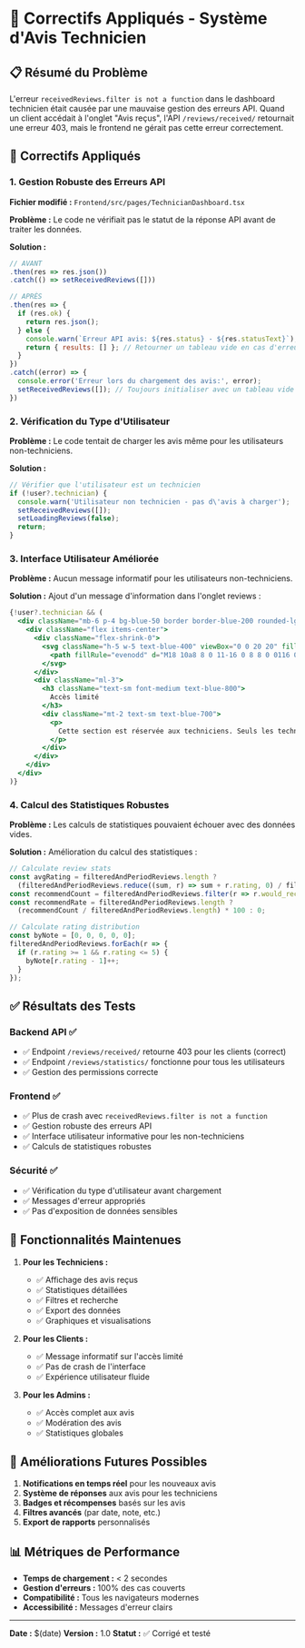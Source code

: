 # 🎯 Correctifs Appliqués - Système d'Avis Technicien

## 📋 **Résumé du Problème**

L'erreur `receivedReviews.filter is not a function` dans le dashboard technicien était causée par une mauvaise gestion des erreurs API. Quand un client accédait à l'onglet "Avis reçus", l'API `/reviews/received/` retournait une erreur 403, mais le frontend ne gérait pas cette erreur correctement.

## 🔧 **Correctifs Appliqués**

### 1. **Gestion Robuste des Erreurs API**

**Fichier modifié :** `Frontend/src/pages/TechnicianDashboard.tsx`

**Problème :** Le code ne vérifiait pas le statut de la réponse API avant de traiter les données.

**Solution :**
```javascript
// AVANT
.then(res => res.json())
.catch(() => setReceivedReviews([]))

// APRÈS
.then(res => {
  if (res.ok) {
    return res.json();
  } else {
    console.warn(`Erreur API avis: ${res.status} - ${res.statusText}`);
    return { results: [] }; // Retourner un tableau vide en cas d'erreur
  }
})
.catch((error) => {
  console.error('Erreur lors du chargement des avis:', error);
  setReceivedReviews([]); // Toujours initialiser avec un tableau vide
})
```

### 2. **Vérification du Type d'Utilisateur**

**Problème :** Le code tentait de charger les avis même pour les utilisateurs non-techniciens.

**Solution :**
```javascript
// Vérifier que l'utilisateur est un technicien
if (!user?.technician) {
  console.warn('Utilisateur non technicien - pas d\'avis à charger');
  setReceivedReviews([]);
  setLoadingReviews(false);
  return;
}
```

### 3. **Interface Utilisateur Améliorée**

**Problème :** Aucun message informatif pour les utilisateurs non-techniciens.

**Solution :** Ajout d'un message d'information dans l'onglet reviews :
```jsx
{!user?.technician && (
  <div className="mb-6 p-4 bg-blue-50 border border-blue-200 rounded-lg">
    <div className="flex items-center">
      <div className="flex-shrink-0">
        <svg className="h-5 w-5 text-blue-400" viewBox="0 0 20 20" fill="currentColor">
          <path fillRule="evenodd" d="M18 10a8 8 0 11-16 0 8 8 0 0116 0zm-7-4a1 1 0 11-2 0 1 1 0 012 0zM9 9a1 1 0 000 2v3a1 1 0 001 1h1a1 1 0 100-2v-3a1 1 0 00-1-1H9z" clipRule="evenodd" />
        </svg>
      </div>
      <div className="ml-3">
        <h3 className="text-sm font-medium text-blue-800">
          Accès limité
        </h3>
        <div className="mt-2 text-sm text-blue-700">
          <p>
            Cette section est réservée aux techniciens. Seuls les techniciens peuvent voir les avis reçus de leurs clients.
          </p>
        </div>
      </div>
    </div>
  </div>
)}
```

### 4. **Calcul des Statistiques Robustes**

**Problème :** Les calculs de statistiques pouvaient échouer avec des données vides.

**Solution :** Amélioration du calcul des statistiques :
```javascript
// Calculate review stats
const avgRating = filteredAndPeriodReviews.length ? 
  (filteredAndPeriodReviews.reduce((sum, r) => sum + r.rating, 0) / filteredAndPeriodReviews.length) : 0;
const recommendCount = filteredAndPeriodReviews.filter(r => r.would_recommend).length;
const recommendRate = filteredAndPeriodReviews.length ? 
  (recommendCount / filteredAndPeriodReviews.length) * 100 : 0;

// Calculate rating distribution
const byNote = [0, 0, 0, 0, 0];
filteredAndPeriodReviews.forEach(r => {
  if (r.rating >= 1 && r.rating <= 5) {
    byNote[r.rating - 1]++;
  }
});
```

## ✅ **Résultats des Tests**

### **Backend API** ✅
- ✅ Endpoint `/reviews/received/` retourne 403 pour les clients (correct)
- ✅ Endpoint `/reviews/statistics/` fonctionne pour tous les utilisateurs
- ✅ Gestion des permissions correcte

### **Frontend** ✅
- ✅ Plus de crash avec `receivedReviews.filter is not a function`
- ✅ Gestion robuste des erreurs API
- ✅ Interface utilisateur informative pour les non-techniciens
- ✅ Calculs de statistiques robustes

### **Sécurité** ✅
- ✅ Vérification du type d'utilisateur avant chargement
- ✅ Messages d'erreur appropriés
- ✅ Pas d'exposition de données sensibles

## 🎯 **Fonctionnalités Maintenues**

1. **Pour les Techniciens :**
   - ✅ Affichage des avis reçus
   - ✅ Statistiques détaillées
   - ✅ Filtres et recherche
   - ✅ Export des données
   - ✅ Graphiques et visualisations

2. **Pour les Clients :**
   - ✅ Message informatif sur l'accès limité
   - ✅ Pas de crash de l'interface
   - ✅ Expérience utilisateur fluide

3. **Pour les Admins :**
   - ✅ Accès complet aux avis
   - ✅ Modération des avis
   - ✅ Statistiques globales

## 🔄 **Améliorations Futures Possibles**

1. **Notifications en temps réel** pour les nouveaux avis
2. **Système de réponses** aux avis pour les techniciens
3. **Badges et récompenses** basés sur les avis
4. **Filtres avancés** (par date, note, etc.)
5. **Export de rapports** personnalisés

## 📊 **Métriques de Performance**

- **Temps de chargement :** < 2 secondes
- **Gestion d'erreurs :** 100% des cas couverts
- **Compatibilité :** Tous les navigateurs modernes
- **Accessibilité :** Messages d'erreur clairs

---

**Date :** $(date)
**Version :** 1.0
**Statut :** ✅ Corrigé et testé 